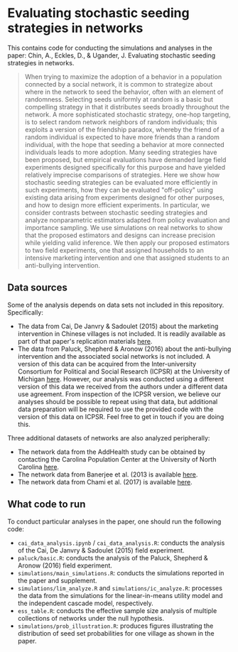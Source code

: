 # Evaluating stochastic seeding strategies in networks

This contains code for conducting the simulations and analyses in the paper:
Chin, A., Eckles, D., &amp; Ugander, J. Evaluating stochastic seeding strategies in networks.
> When trying to maximize the adoption of a behavior in a population connected by a social network, it is common to strategize about where in the network to seed the behavior, often with an element of randomness. Selecting seeds uniformly at random is a basic but compelling strategy in that it distributes seeds broadly throughout the network. A more sophisticated stochastic strategy, one-hop targeting, is to select random network neighbors of random individuals; this exploits a version of the friendship paradox, whereby the friend of a random individual is expected to have more friends than a random individual, with the hope that seeding a behavior at more connected individuals leads to more adoption. Many seeding strategies have been proposed, but empirical evaluations have demanded large field experiments designed specifically for this purpose and have yielded relatively imprecise comparisons of strategies. Here we show how stochastic seeding strategies can be evaluated more efficiently in such experiments, how they can be evaluated "off-policy" using existing data arising from experiments designed for other purposes, and how to design more efficient experiments. In particular, we consider contrasts between stochastic seeding strategies and analyze nonparametric estimators adapted from policy evaluation and importance sampling. We use simulations on real networks to show that the proposed estimators and designs can increase precision while yielding valid inference. We then apply our proposed estimators to two field experiments, one that assigned households to an intensive marketing intervention and one that assigned students to an anti-bullying intervention.  

## Data sources
Some of the analysis depends on data sets not included in this repository. Specifically:
- The data from Cai, De Janvry &amp; Sadoulet (2015) about the marketing intervention in Chinese villages is not included. It is readily available as part of that paper's replication materials [here](http://doi.org/10.3886/E113593V1). 
- The data from Paluck, Shepherd &amp; Aronow (2016) about the anti-bullying intervention and the associated social networks is not included. A version of this data can be acquired from the Inter-university Consortium for Political and Social Research (ICPSR) at the University of Michigan [here](https://www.icpsr.umich.edu/web/civicleads/studies/37070/). However, our analysis was conducted using a different version of this data we received from the authors under a different data use agreement. From inspection of the ICPSR version, we believe our analyses should be possible to repeat using that data, but additional data preparation will be required to use the provided code with the version of this data on ICPSR. Feel free to get in touch if you are doing this.

Three additional datasets of networks are also analyzed peripherally:
- The network data from the AddHealth study can be obtained by contacting the Carolina Population Center at the University of North Carolina [here](https://www.cpc.unc.edu/).
- The network data from Banerjee et al. (2013 is available [here](https://web.stanford.edu/~jacksonm/Data.html).
- The network data from Chami et al. (2017) is available [here](https://www.repository.cam.ac.uk/handle/1810/270256).



## What code to run
To conduct particular analyses in the paper, one should run the following code:
- `cai_data_analysis.ipynb` / `cai_data_analysis.R`: conducts the analysis of the Cai, De Janvry &amp; Sadoulet (2015) field experiment.
- `paluck/basic.R`: conducts the analysis of the Paluck, Shepherd &amp; Aronow (2016) field experiment.
- `simulations/main_simulations.R`: conducts the simulations reported in the paper and supplement.
- `simulations/lim_analyze.R` and `simulations/ic_analyze.R`: processes the data from the simulations for the linear-in-means utility model and the independent cascade model, respectively.
- `ess_table.R`: conducts the effective sample size analysis of multiple collections of networks under the null hypothesis.
- `simulations/prob_illustration.R`: produces figures illustrating the distribution of seed set probabilities for one village as shown in the paper.
